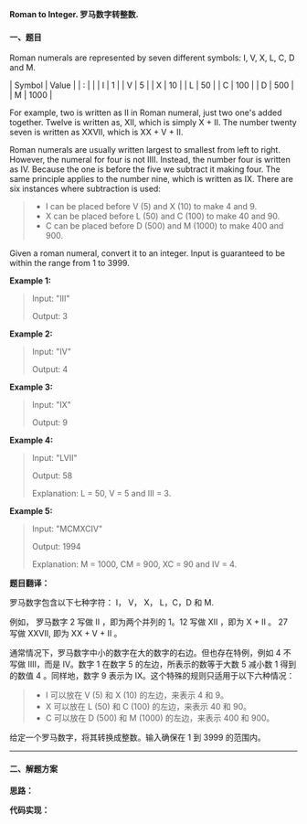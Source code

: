 **Roman to Integer. 罗马数字转整数.**

#### 一、题目

Roman numerals are represented by seven different symbols: I, V, X, L, C, D and M.

| Symbol    | Value   |
| :         |         |
| I         | 1       |
| V         | 5       |
| X         | 10      |
| L         | 50      |
| C         | 100     |
| D         | 500     |
| M         | 1000    |

For example, two is written as II in Roman numeral, just two one's added together. Twelve is written as, XII, which is simply X + II. The number twenty seven is written as XXVII, which is XX + V + II.

Roman numerals are usually written largest to smallest from left to right. However, the numeral for four is not IIII. Instead, the number four is written as IV. Because the one is before the five we subtract it making four. The same principle applies to the number nine, which is written as IX. There are six instances where subtraction is used:

>- I can be placed before V (5) and X (10) to make 4 and 9.
>- X can be placed before L (50) and C (100) to make 40 and 90.
>- C can be placed before D (500) and M (1000) to make 400 and 900.

Given a roman numeral, convert it to an integer. Input is guaranteed to be within the range from 1 to 3999.


**Example 1:**
> Input: "III"
>
> Output: 3

**Example 2:**
> Input: "IV"
>
> Output: 4

**Example 3:**
> Input: "IX"
>
> Output: 9

**Example 4:**
> Input: "LVII"
>
> Output: 58
>
> Explanation: L = 50, V = 5 and III = 3.

**Example 5:**
> Input: "MCMXCIV"
>
> Output: 1994
>
> Explanation: M = 1000, CM = 900, XC = 90 and IV = 4.


**题目翻译：**

罗马数字包含以下七种字符： I， V， X， L，C，D 和 M.

例如， 罗马数字 2 写做 II ，即为两个并列的 1。12 写做 XII ，即为 X + II 。 27 写做  XXVII, 即为 XX + V + II 。

通常情况下，罗马数字中小的数字在大的数字的右边。但也存在特例，例如 4 不写做 IIII，而是 IV。数字 1 在数字 5 的左边，所表示的数等于大数 5 减小数 1 得到的数值 4 。同样地，数字 9 表示为 IX。这个特殊的规则只适用于以下六种情况：
>- I 可以放在 V (5) 和 X (10) 的左边，来表示 4 和 9。
>- X 可以放在 L (50) 和 C (100) 的左边，来表示 40 和 90。
>- C 可以放在 D (500) 和 M (1000) 的左边，来表示 400 和 900。

给定一个罗马数字，将其转换成整数。输入确保在 1 到 3999 的范围内。

---

#### 二、解题方案

**思路：**


**代码实现：**

```

```
